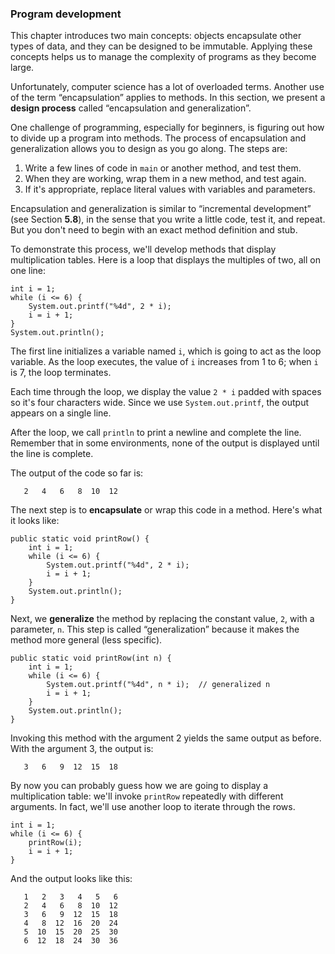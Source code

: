 ###  Program development


This chapter introduces two main concepts: objects encapsulate other types of data, and they can be designed to be immutable.
Applying these concepts helps us to manage the complexity of programs as they become large.


Unfortunately, computer science has a lot of overloaded terms.
Another use of the term “encapsulation” applies to methods.
In this section, we present a **design process** called “encapsulation and generalization”.

One challenge of programming, especially for beginners, is figuring out how to divide up a program into methods.
The process of encapsulation and generalization allows you to design as you go along.
The steps are:



1.  Write a few lines of code in `main` or another method, and test them.
1.  When they are working, wrap them in a new method, and test again.
1.  If it's appropriate, replace literal values with variables and parameters.


Encapsulation and generalization is similar to “incremental development” (see Section **5.8**), in the sense that you write a little code, test it, and repeat.
But you don't need to begin with an exact method definition and stub.


To demonstrate this process, we'll develop methods that display multiplication tables.
Here is a loop that displays the multiples of two, all on one line:

```code
int i = 1;
while (i <= 6) {
    System.out.printf("%4d", 2 * i);
    i = i + 1;
}
System.out.println();
```


The first line initializes a variable named `i`, which is going to act as the loop variable.
As the loop executes, the value of `i` increases from 1 to 6; when `i` is 7, the loop terminates.

Each time through the loop, we display the value `2 * i` padded with spaces so it's four characters wide.
Since we use `System.out.printf`, the output appears on a single line.

After the loop, we call `println` to print a newline and complete the line.
Remember that in some environments, none of the output is displayed until the line is complete.

The output of the code so far is:

```code
   2   4   6   8  10  12
```


The next step is to **encapsulate** or wrap this code in a method.
Here's what it looks like:

```code
public static void printRow() {
    int i = 1;
    while (i <= 6) {
        System.out.printf("%4d", 2 * i);
        i = i + 1;
    }
    System.out.println();
}
```


Next, we **generalize** the method by replacing the constant value, `2`, with a parameter, `n`.
This step is called “generalization” because it makes the method more general (less specific).

```code
public static void printRow(int n) {
    int i = 1;
    while (i <= 6) {
        System.out.printf("%4d", n * i);  // generalized n
        i = i + 1;
    }
    System.out.println();
}
```

Invoking this method with the argument 2 yields the same output as before.
With the argument 3, the output is:

```code
   3   6   9  12  15  18
```


By now you can probably guess how we are going to display a multiplication table: we'll invoke `printRow` repeatedly with different arguments.
In fact, we'll use another loop to iterate through the rows.

```code
int i = 1;
while (i <= 6) {
    printRow(i);
    i = i + 1;
}
```

And the output looks like this:

```code
   1   2   3   4   5   6
   2   4   6   8  10  12
   3   6   9  12  15  18
   4   8  12  16  20  24
   5  10  15  20  25  30
   6  12  18  24  30  36
```